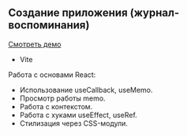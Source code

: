 ## Создание приложения (журнал-воспоминания)
[Смотреть демо](https://memoryjournal-react-njnvqu8lm-vnagorniys-projects.vercel.app/)

- Vite

Работа с основами React:
- Использование useCallback, useMemo.
- Просмотр работы memo.
- Работа с контекстом.
- Работа с хуками useEffect, useRef.
- Стилизация через CSS-модули.

